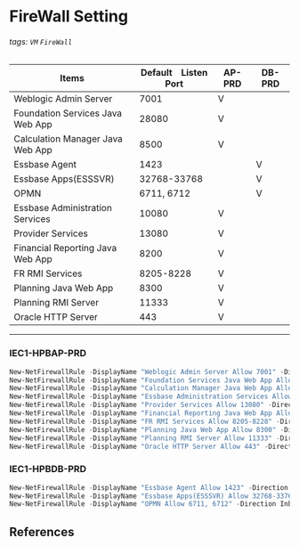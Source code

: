 FireWall Setting
===

###### tags: `VM` `FireWall` 

| Items                            | Default　Listen Port | AP-PRD | DB-PRD |
| -------------------------------- | -------------------- | ------ | ------ |
| Weblogic Admin Server            | 7001                 | V      |        |
| Foundation Services Java Web App | 28080                | V      |        |
| Calculation Manager Java Web App | 8500                 | V      |        |
| Essbase Agent                    | 1423                 |        | V      |
| Essbase Apps(ESSSVR)             | 32768-33768          |        | V      |
| OPMN                             | 6711, 6712           |        | V      |
| Essbase Administration Services  | 10080                | V      |        |
| Provider Services                | 13080                | V      |        |
| Financial Reporting Java Web App | 8200                 | V      |        |
| FR RMI Services                  | 8205-8228            | V      |        |
| Planning Java Web App            | 8300                 | V      |        |
| Planning RMI Server              | 11333                | V      |        |
| Oracle HTTP Server               | 443                  | V      |        |

---
### IEC1-HPBAP-PRD

```powershell
New-NetFirewallRule -DisplayName "Weblogic Admin Server Allow 7001" -Direction Inbound -Protocol TCP -LocalPort 7001 -Action Allow
New-NetFirewallRule -DisplayName "Foundation Services Java Web App Allow 28080" -Direction Inbound -Protocol TCP -LocalPort 28080 -Action Allow
New-NetFirewallRule -DisplayName "Calculation Manager Java Web App Allow 8500" -Direction Inbound -Protocol TCP -LocalPort 8500 -Action Allow
New-NetFirewallRule -DisplayName "Essbase Administration Services Allow 10080" -Direction Inbound -Protocol TCP -LocalPort 10080 -Action Allow
New-NetFirewallRule -DisplayName "Provider Services Allow 13080" -Direction Inbound -Protocol TCP -LocalPort 13080 -Action Allow
New-NetFirewallRule -DisplayName "Financial Reporting Java Web App Allow 8200" -Direction Inbound -Protocol TCP -LocalPort 8200 -Action Allow
New-NetFirewallRule -DisplayName "FR RMI Services Allow 8205-8228" -Direction Inbound -Protocol TCP -LocalPort 8205-8228 -Action Allow
New-NetFirewallRule -DisplayName "Planning Java Web App Allow 8300" -Direction Inbound -Protocol TCP -LocalPort 8300 -Action Allow
New-NetFirewallRule -DisplayName "Planning RMI Server Allow 11333" -Direction Inbound -Protocol TCP -LocalPort 11333 -Action Allow
New-NetFirewallRule -DisplayName "Oracle HTTP Server Allow 443" -Direction Inbound -Protocol TCP -LocalPort 443 -Action Allow
```
### IEC1-HPBDB-PRD
```powershell
New-NetFirewallRule -DisplayName "Essbase Agent Allow 1423" -Direction Inbound -Protocol TCP -LocalPort 1423 -Action Allow
New-NetFirewallRule -DisplayName "Essbase Apps(ESSSVR) Allow 32768-33768" -Direction Inbound -Protocol TCP -LocalPort 32768-33768 -Action Allow
New-NetFirewallRule -DisplayName "OPMN Allow 6711, 6712" -Direction Inbound -Protocol TCP -LocalPort 6711, 6712 -Action Allow
```


## References
